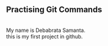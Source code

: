## Practising Git Commands
<br>
My name is Debabrata Samanta.
<br>
this is my first project in github.